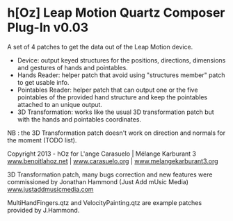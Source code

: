 h[Oz] Leap Motion Quartz Composer Plug-In v0.03
===============================================

A set of 4 patches to get the data out of the Leap Motion device.
- Device: output keyed structures for the positions, directions, dimensions and gestures of hands and pointables.
- Hands Reader: helper patch that avoid using "structures member" patch to get usable info.
- Pointables Reader: helper patch that can output one or the five pointables of the provided hand structure and keep the pointables attached to an unique output.
- 3D Transformation: works like the usual 3D transformation patch but with the hands and pointables coordinates.
	
NB : the 3D Transformation patch doesn't work on direction and normals for the moment (TODO list).

Copyright 2013 - hOz for L'ange Carasuelo | Mélange Karburant 3 
www.benoitlahoz.net | www.carasuelo.org | www.melangekarburant3.org

3D Transformation patch, many bugs correction and new features were commissioned 
by Jonathan Hammond (Just Add mUsic Media) www.justaddmusicmedia.com

MultiHandFingers.qtz and VelocityPainting.qtz are example patches provided by J.Hammond.
